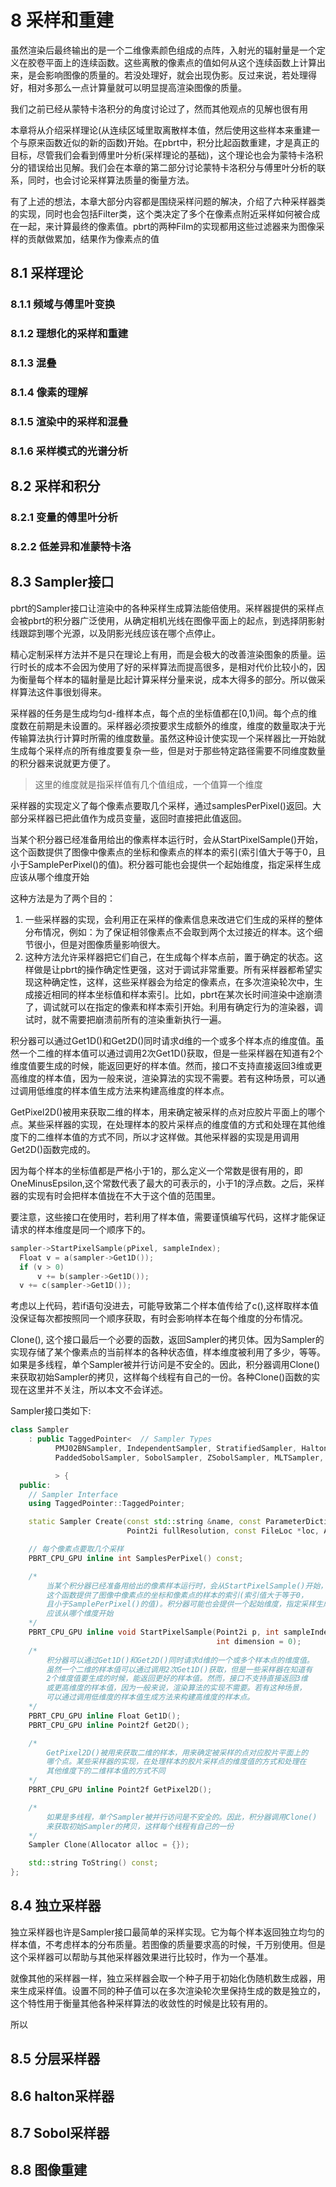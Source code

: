 # 8 采样和重建

虽然渲染后最终输出的是一个二维像素颜色组成的点阵，入射光的辐射量是一个定义在胶卷平面上的连续函数。这些离散的像素点的值如何从这个连续函数上计算出来，是会影响图像的质量的。若没处理好，就会出现伪影。反过来说，若处理得好，相对多那么一点计算量就可以明显提高渲染图像的质量。

我们之前已经从蒙特卡洛积分的角度讨论过了，然而其他观点的见解也很有用

本章将从介绍采样理论(从连续区域里取离散样本值，然后使用这些样本来重建一个与原来函数近似的新的函数)开始。在pbrt中，积分比起函数重建，才是真正的目标，尽管我们会看到傅里叶分析(采样理论的基础)，这个理论也会为蒙特卡洛积分的错误给出见解。我们会在本章的第二部分讨论蒙特卡洛积分与傅里叶分析的联系，同时，也会讨论采样算法质量的衡量方法。

有了上述的想法，本章大部分内容都是围绕采样问题的解决，介绍了六种采样器类的实现，同时也会包括Filter类，这个类决定了多个在像素点附近采样如何被合成在一起，来计算最终的像素值。pbrt的两种Film的实现都用这些过滤器来为图像采样的贡献做累加，结果作为像素点的值

## 8.1 采样理论

### 8.1.1 频域与傅里叶变换

### 8.1.2 理想化的采样和重建

### 8.1.3 混叠

### 8.1.4 像素的理解

### 8.1.5 渲染中的采样和混叠

### 8.1.6 采样模式的光谱分析

## 8.2 采样和积分

### 8.2.1 变量的傅里叶分析

### 8.2.2 低差异和准蒙特卡洛

## 8.3 Sampler接口

pbrt的Sampler接口让渲染中的各种采样生成算法能倍使用。采样器提供的采样点会被pbrt的积分器广泛使用，从确定相机光线在图像平面上的起点，到选择阴影射线跟踪到哪个光源，以及阴影光线应该在哪个点停止。

精心定制采样方法并不是只在理论上有用，而是会极大的改善渲染图象的质量。运行时长的成本不会因为使用了好的采样算法而提高很多，是相对代价比较小的，因为衡量每个样本的辐射量是比起计算采样分量来说，成本大得多的部分。所以做采样算法这件事很划得来。

采样器的任务是生成均匀d-维样本点，每个点的坐标值都在[0,1)间。每个点的维度数在前期是未设置的。采样器必须按要求生成额外的维度，维度的数量取决于光传输算法执行计算时所需的维度数量。虽然这种设计使实现一个采样器比一开始就生成每个采样点的所有维度要复杂一些，但是对于那些特定路径需要不同维度数量的积分器来说就更方便了。

> 这里的维度就是指采样值有几个值组成，一个值算一个维度

采样器的实现定义了每个像素点要取几个采样，通过samplesPerPixel()返回。大部分采样器已把此值作为成员变量，返回时直接把此值返回。

当某个积分器已经准备用给出的像素样本运行时，会从StartPixelSample()开始，这个函数提供了图像中像素点的坐标和像素点的样本的索引(索引值大于等于0，且小于SamplePerPixel()的值)。积分器可能也会提供一个起始维度，指定采样生成应该从哪个维度开始

这种方法是为了两个目的：

1. 一些采样器的实现，会利用正在采样的像素信息来改进它们生成的采样的整体分布情况，例如：为了保证相邻像素点不会取到两个太过接近的样本。这个细节很小，但是对图像质量影响很大。
2. 这种方法允许采样器把它们自己，在生成每个样本点前，置于确定的状态。这样做是让pbrt的操作确定性更强，这对于调试非常重要。所有采样器都希望实现这种确定性，这样，这些采样器会为给定的像素点，在多次渲染轮次中，生成接近相同的样本坐标值和样本索引。比如，pbrt在某次长时间渲染中途崩溃了，调试就可以在指定的像素和样本索引开始。利用有确定行为的渲染器，调试时，就不需要把崩溃前所有的渲染重新执行一遍。

积分器可以通过Get1D()和Get2D()同时请求d维的一个或多个样本点的维度值。虽然一个二维的样本值可以通过调用2次Get1D()获取，但是一些采样器在知道有2个维度值要生成的时候，能返回更好的样本值。然而，接口不支持直接返回3维或更高维度的样本值，因为一般来说，渲染算法的实现不需要。若有这种场景，可以通过调用低维度的样本值生成方法来构建高维度的样本点。

GetPixel2D()被用来获取二维的样本，用来确定被采样的点对应胶片平面上的哪个点。某些采样器的实现，在处理样本的胶片采样点的维度值的方式和处理在其他维度下的二维样本值的方式不同，所以才这样做。其他采样器的实现是用调用Get2D()函数完成的。

因为每个样本的坐标值都是严格小于1的，那么定义一个常数是很有用的，即OneMinusEpsilon,这个常数代表了最大的可表示的，小于1的浮点数。之后，采样器的实现有时会把样本值拢在不大于这个值的范围里。

要注意，这些接口在使用时，若利用了样本值，需要谨慎编写代码，这样才能保证请求的样本维度是同一个顺序下的。

```c++
sampler->StartPixelSample(pPixel, sampleIndex);
  Float v = a(sampler->Get1D());
  if (v > 0)
      v += b(sampler->Get1D());
  v += c(sampler->Get1D());
```
考虑以上代码，若if语句没进去，可能导致第二个样本值传给了c(),这样取样本值没保证每次都按照同一个顺序获取，有时会影响样本在每个维度的分布情况。

Clone(), 这个接口最后一个必要的函数，返回Sampler的拷贝体。因为Sampler的实现存储了某个像素点的当前样本的各种状态值，样本维度被利用了多少，等等。如果是多线程，单个Sampler被并行访问是不安全的。因此，积分器调用Clone()来获取初始Sampler的拷贝，这样每个线程有自己的一份。各种Clone()函数的实现在这里并不关注，所以本文不会详述。

Sampler接口类如下:

```c++
class Sampler
    : public TaggedPointer<  // Sampler Types
          PMJ02BNSampler, IndependentSampler, StratifiedSampler, HaltonSampler,
          PaddedSobolSampler, SobolSampler, ZSobolSampler, MLTSampler, DebugMLTSampler

          > {
  public:
    // Sampler Interface
    using TaggedPointer::TaggedPointer;

    static Sampler Create(const std::string &name, const ParameterDictionary &parameters,
                          Point2i fullResolution, const FileLoc *loc, Allocator alloc);

    // 每个像素点要取几个采样
    PBRT_CPU_GPU inline int SamplesPerPixel() const;

    /*
        当某个积分器已经准备用给出的像素样本运行时，会从StartPixelSample()开始，
        这个函数提供了图像中像素点的坐标和像素点的样本的索引(索引值大于等于0，
        且小于SamplePerPixel()的值)。积分器可能也会提供一个起始维度，指定采样生成
        应该从哪个维度开始
    */
    PBRT_CPU_GPU inline void StartPixelSample(Point2i p, int sampleIndex,
                                              int dimension = 0);
    /*
        积分器可以通过Get1D()和Get2D()同时请求d维的一个或多个样本点的维度值。
        虽然一个二维的样本值可以通过调用2次Get1D()获取，但是一些采样器在知道有
        2个维度值要生成的时候，能返回更好的样本值。然而，接口不支持直接返回3维
        或更高维度的样本值，因为一般来说，渲染算法的实现不需要。若有这种场景，
        可以通过调用低维度的样本值生成方法来构建高维度的样本点。
    */
    PBRT_CPU_GPU inline Float Get1D();
    PBRT_CPU_GPU inline Point2f Get2D();

    /*
        GetPixel2D()被用来获取二维的样本，用来确定被采样的点对应胶片平面上的
        哪个点。某些采样器的实现，在处理样本的胶片采样点的维度值的方式和处理在
        其他维度下的二维样本值的方式不同
    */
    PBRT_CPU_GPU inline Point2f GetPixel2D();

    /*
        如果是多线程，单个Sampler被并行访问是不安全的。因此，积分器调用Clone()
        来获取初始Sampler的拷贝，这样每个线程有自己的一份
    */
    Sampler Clone(Allocator alloc = {});

    std::string ToString() const;
};
```

## 8.4 独立采样器

独立采样器也许是Sampler接口最简单的采样实现。它为每个样本返回独立均匀的样本值，不考虑样本的分布质量。若图像的质量要求高的时候，千万别使用。但是这个采样器可以帮助与其他采样器效果进行比较时，作为一个基准。

就像其他的采样器一样，独立采样器会取一个种子用于初始化伪随机数生成器，用来生成采样值。设置不同的种子值可以在多次渲染轮次里保持生成的数是独立的，这个特性用于衡量其他各种采样算法的收敛性的时候是比较有用的。

所以

## 8.5 分层采样器

## 8.6 halton采样器

## 8.7 Sobol采样器

## 8.8 图像重建